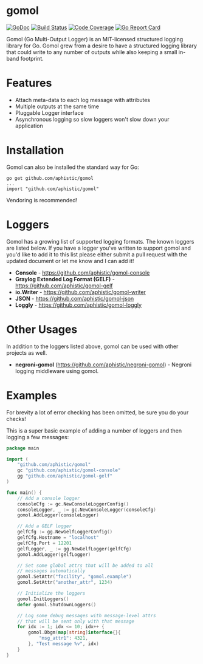 gomol
=====

[![GoDoc](https://godoc.org/github.com/aphistic/gomol?status.svg)](https://godoc.org/github.com/aphistic/gomol)
[![Build Status](https://img.shields.io/travis/aphistic/gomol.svg)](https://travis-ci.org/aphistic/gomol)
[![Code Coverage](https://img.shields.io/codecov/c/github/aphistic/gomol.svg)](http://codecov.io/github/aphistic/gomol?branch=master)
[![Go Report Card](https://goreportcard.com/badge/github.com/aphistic/gomol)](https://goreportcard.com/report/github.com/aphistic/gomol)

Gomol (Go Multi-Output Logger) is an MIT-licensed structured logging library for Go.  Gomol grew
from a desire to have a structured logging library that could write to any number of outputs
while also keeping a small in-band footprint.

Features
========

* Attach meta-data to each log message with attributes
* Multiple outputs at the same time
* Pluggable Logger interface
* Asynchronous logging so slow loggers won't slow down your application

Installation
============

Gomol can also be installed the standard way for Go:

    go get github.com/aphistic/gomol
    ...
    import "github.com/aphistic/gomol"

Vendoring is recommended!

Loggers
=======

Gomol has a growing list of supported logging formats.  The known loggers are listed
below.  If you have a logger you've written to support gomol and you'd like to add it
to this list please either submit a pull request with the updated document or let me
know and I can add it!

* **Console** - https://github.com/aphistic/gomol-console
* **Graylog Extended Log Format (GELF)** - https://github.com/aphistic/gomol-gelf
* **io.Writer** - https://github.com/aphistic/gomol-writer
* **JSON** - https://github.com/aphistic/gomol-json
* **Loggly** - https://github.com/aphistic/gomol-loggly

Other Usages
============

In addition to the loggers listed above, gomol can be used with other projects as well.

* **negroni-gomol** (https://github.com/aphistic/negroni-gomol) - Negroni logging middleware
	using gomol.

Examples
========

For brevity a lot of error checking has been omitted, be sure you do your checks!

This is a super basic example of adding a number of loggers and then logging a few messages:

```go
package main

import (
	"github.com/aphistic/gomol"
	gc "github.com/aphistic/gomol-console"
	gg "github.com/aphistic/gomol-gelf"
)

func main() {
	// Add a console logger
	consoleCfg := gc.NewConsoleLoggerConfig()
	consoleLogger, _ := gc.NewConsoleLogger(consoleCfg)
	gomol.AddLogger(consoleLogger)

	// Add a GELF logger
	gelfCfg := gg.NewGelfLoggerConfig()
	gelfCfg.Hostname = "localhost"
	gelfCfg.Port = 12201
	gelfLogger, _ := gg.NewGelfLogger(gelfCfg)
	gomol.AddLogger(gelfLogger)

	// Set some global attrs that will be added to all
	// messages automatically
	gomol.SetAttr("facility", "gomol.example")
	gomol.SetAttr("another_attr", 1234)

	// Initialize the loggers
	gomol.InitLoggers()
	defer gomol.ShutdownLoggers()

	// Log some debug messages with message-level attrs
	// that will be sent only with that message
	for idx := 1; idx <= 10; idx++ {
		gomol.Dbgm(map[string]interface{}{
			"msg_attr1": 4321,
		}, "Test message %v", idx)
	}
}
```
